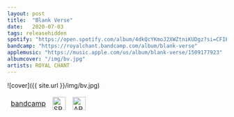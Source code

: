 ```yaml
---
layout: post
title:  "Blank Verse"
date:   2020-07-03
tags: releasehidden
spotify: "https://open.spotify.com/album/4dkQcYKmoJ2XWZtniKUDgz?si=CFIEcOmRQI6sKrKK535Nnw"
bandcamp: "https://royalchant.bandcamp.com/album/blank-verse"
applemusic: "https://music.apple.com/us/album/blank-verse/1509177923"
albumcover: "/img/bv.jpg"
artists: ROYAL CHANT
---
```

![cover]({{ site.url }}/img/bv.jpg)
<div style = "max-width:500px;">
<table style="border: 0;">
  <tbody style="border: 0">
        <td style="border: 0">
            <a href="https://royalchant.bandcamp.com/album/blank-verse" style="text-align:left; display:block;"> bandcamp </a>
          </td>
          <td style="border: 0">
            <a href="https://open.spotify.com/album/4dkQcYKmoJ2XWZtniKUDgz?si=CFIEcOmRQI6sKrKK535Nnw" style="text-align:left; display:block;"> <img src="{{ site.url }}/img/spotify.png" alt="SPOTIFY" style="height:30px;"> </a>
          </td>
          <td style="border: 0">
            <a href="https://music.apple.com/us/album/blank-verse/1509177923" style="text-align:left; display:block;"> <img src="{{ site.url }}/img/apple.png" alt="APPLE MUSIC" style="height:30px;"> </a>
          </td>
        </tbody>
      </table>
    </div>
